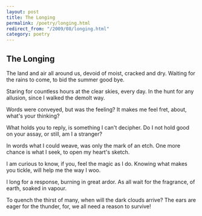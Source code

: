 ```yaml
---
layout: post
title: The Longing
permalink: /poetry/longing.html
redirect_from: "/2009/08/longing.html"
category: poetry
---
```


The Longing
-----------

The land and air all around us,
devoid of moist, cracked and dry.
Waiting for the rains to come,
to bid the summer good bye.

Staring for countless hours
at the clear skies, every day.
In the hunt for any allusion,
since I walked the demolt way.

Words were conveyed,
but was the feeling?
It makes me feel fret,
about, what's your thinking?

What holds you to reply,
is something I can't decipher.
Do I not hold good on your assay,
or still, am I a stranger?

In words what I could weave,
was only the mark of an etch.
One more chance is what I seek,
to open my heart's sketch.

I am curious to know, if you,
feel the magic as I do.
Knowing what makes you tickle,
will help me the way I woo.

I long for a response,
burning in great ardor.
As all wait for the fragrance,
of earth, soaked in vapour.

To quench the thirst of many,
when will the dark clouds arrive?
The ears are eager for the thunder,
for, we all need a reason to survive!
